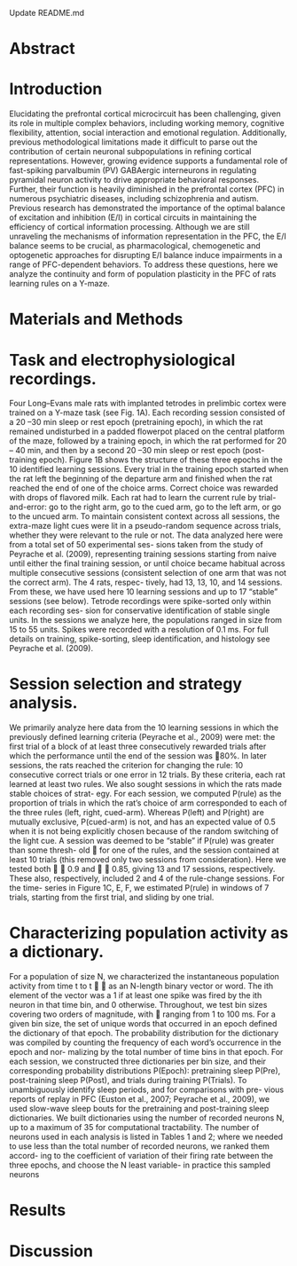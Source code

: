 Update README.md

# Abstract 
 
 
# Introduction

Elucidating the prefrontal cortical microcircuit has been challenging, given its role in multiple complex behaviors, including working memory, cognitive flexibility, attention, social interaction and emotional regulation. Additionally, previous methodological limitations made it difficult to parse out the contribution of certain neuronal subpopulations in refining cortical representations. However, growing evidence supports a fundamental role of fast-spiking parvalbumin (PV) GABAergic interneurons in regulating pyramidal neuron activity to drive appropriate behavioral responses. Further, their function is heavily diminished in the prefrontal cortex (PFC) in numerous psychiatric diseases, including schizophrenia and autism. Previous research has demonstrated the importance of the optimal balance of excitation and inhibition (E/I) in cortical circuits in maintaining the efficiency of cortical information processing. Although we are still unraveling the mechanisms of information representation in the PFC, the E/I balance seems to be crucial, as pharmacological, chemogenetic and optogenetic approaches for disrupting E/I balance induce impairments in a range of PFC-dependent behaviors. To address these questions, here we analyze the continuity and form of population plasticity in the PFC of rats learning rules on a Y-maze. 

 
# Materials and Methods
# Task and electrophysiological recordings. 
Four Long–Evans male rats with implanted tetrodes in prelimbic cortex were trained on a Y-maze task (see Fig. 1A). Each recording session consisted of a 20 –30 min sleep or rest epoch (pretraining epoch), in which the rat remained undisturbed in a padded flowerpot placed on the central platform of the maze, followed by a training epoch, in which the rat performed for 20 – 40 min, and then by a second 20 –30 min sleep or rest epoch (post-training epoch). Figure 1B shows the structure of these three epochs in the 10 identified learning sessions. Every trial in the training epoch started when the rat left the beginning of the departure arm and finished when the rat reached the end of one of the choice arms. Correct choice was rewarded with drops of flavored milk. Each rat had to learn the current rule by trial-and-error: go to the right arm, go to the cued arm, go to the left arm, or go to the uncued arm. To maintain consistent context across all sessions, the extra-maze light cues were lit in a pseudo-random sequence across trials, whether they were relevant to the rule or not.
The data analyzed here were from a total set of 50 experimental ses- sions taken from the study of Peyrache et al. (2009), representing training sessions starting from naive until either the final training session, or until choice became habitual across multiple consecutive sessions (consistent selection of one arm that was not the correct arm). The 4 rats, respec- tively, had 13, 13, 10, and 14 sessions. From these, we have used here 10 learning sessions and up to 17 “stable” sessions (see below). Tetrode recordings were spike-sorted only within each recording ses- sion for conservative identification of stable single units. In the sessions we analyze here, the populations ranged in size from 15 to 55 units. Spikes were recorded with a resolution of 0.1 ms. For full details on training, spike-sorting, sleep identification, and histology see Peyrache et al. (2009).
# Session selection and strategy analysis. 
We primarily analyze here data from the 10 learning sessions in which the previously defined learning criteria (Peyrache et al., 2009) were met: the first trial of a block of at least three consecutively rewarded trials after which the performance until the end of the session was 􏰀80%. In later sessions, the rats reached the criterion for changing the rule: 10 consecutive correct trials or one error in 12 trials. By these criteria, each rat learned at least two rules.
We also sought sessions in which the rats made stable choices of strat- egy. For each session, we computed P(rule) as the proportion of trials in which the rat’s choice of arm corresponded to each of the three rules (left, right, cued-arm). Whereas P(left) and P(right) are mutually exclusive, P(cued-arm) is not, and has an expected value of 0.5 when it is not being explicitly chosen because of the random switching of the light cue. A session was deemed to be “stable” if P(rule) was greater than some thresh- old 􏰍 for one of the rules, and the session contained at least 10 trials (this removed only two sessions from consideration). Here we tested both 􏰍 􏰁 0.9 and 􏰍 􏰁 0.85, giving 13 and 17 sessions, respectively. These also, respectively, included 2 and 4 of the rule-change sessions. For the time- series in Figure 1C, E, F, we estimated P(rule) in windows of 7 trials, starting from the first trial, and sliding by one trial.
# Characterizing population activity as a dictionary. 
For a population of size N, we characterized the instantaneous population activity from time t to t 􏰂 􏰎 as an N-length binary vector or word. The ith element of the vector was a 1 if at least one spike was fired by the ith neuron in that time bin, and 0 otherwise. Throughout, we test bin sizes covering two orders of magnitude, with 􏰎 ranging from 1 to 100 ms. For a given bin size, the set of unique words that occurred in an epoch defined the dictionary of that epoch. The probability distribution for the dictionary was compiled by counting the frequency of each word’s occurrence in the epoch and nor- malizing by the total number of time bins in that epoch.
For each session, we constructed three dictionaries per bin size, and their corresponding probability distributions P(Epoch): pretraining sleep P(Pre), post-training sleep P(Post), and trials during training P(Trials). To unambiguously identify sleep periods, and for comparisons with pre- vious reports of replay in PFC (Euston et al., 2007; Peyrache et al., 2009), we used slow-wave sleep bouts for the pretraining and post-training sleep dictionaries.
We built dictionaries using the number of recorded neurons N, up to a maximum of 35 for computational tractability. The number of neurons used in each analysis is listed in Tables 1 and 2; where we needed to use less than the total number of recorded neurons, we ranked them accord- ing to the coefficient of variation of their firing rate between the three epochs, and choose the N least variable- in practice this sampled neurons



 
# Results

# Discussion

